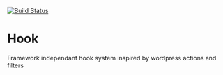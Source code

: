 [![Build Status](https://travis-ci.org/dpiquet/Hook.svg?branch=master)](https://travis-ci.org/dpiquet/Hook)

# Hook

Framework independant hook system inspired by wordpress actions and filters
